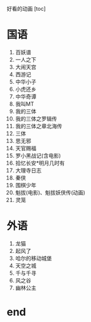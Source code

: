 好看的动画
[toc]

# 国语
1. 百妖谱
2. 一人之下
3. 大闹天宫
4. 西游记
5. 中华小子
6. 小虎还乡
7. 中华奇谭
8. 我叫MT
9. 我的三体
10. 我的三体之罗辑传
11. 我的三体之章北海传
12. 三体
13. 思无邪
14. 天官赐福
15. 罗小黑战记(含电影)
16. 拾忆长安*明月几时有
17. 大理寺日志
18. 秦侠
19. 围棋少年
20. 魁拔(电影)、魁拔妖侠传(动画)
21. 灵笼

# 外语
1. 龙猫
2. 起风了
3. 哈尔的移动城堡
4. 天空之城
5. 千与千寻
6. 风之谷
7. 幽林公主


# end
